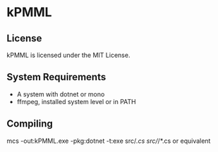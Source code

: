 
# kPMML

## License 
kPMML is licensed under the MIT License.

## System Requirements
* A system with dotnet or mono
* ffmpeg, installed system level or in PATH

## Compiling 
mcs -out:kPMML.exe -pkg:dotnet -t:exe src/*.cs src/*/*.cs
or equivalent 
